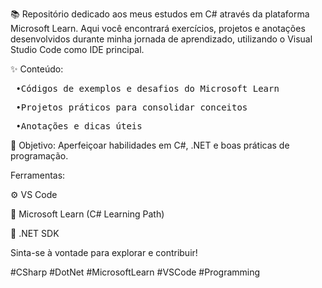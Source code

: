 

📚 Repositório dedicado aos meus estudos em C# através da plataforma Microsoft Learn. Aqui você encontrará exercícios, projetos e anotações desenvolvidos durante minha jornada de aprendizado, utilizando o Visual Studio Code como IDE principal.

✨ Conteúdo:

<pre> •Códigos de exemplos e desafios do Microsoft Learn </pre>
<pre> •Projetos práticos para consolidar conceitos </pre>
<pre> •Anotações e dicas úteis </pre>

🚀 Objetivo: Aperfeiçoar habilidades em C#, .NET e boas práticas de programação.

Ferramentas:

⚙️ VS Code

📜 Microsoft Learn (C# Learning Path)

🎯 .NET SDK

Sinta-se à vontade para explorar e contribuir!

#CSharp #DotNet #MicrosoftLearn #VSCode #Programming
